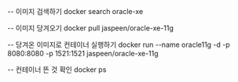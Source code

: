 -- 이미지 검색하기
docker search oracle-xe

-- 이미지 당겨오기
docker pull jaspeen/oracle-xe-11g

-- 당겨온 이미지로 컨테이너 실행하기
docker run --name oracle11g -d -p 8080:8080 -p 1521:1521 jaspeen/oracle-xe-11g

-- 컨테이너 뜬 것 확인
docker ps